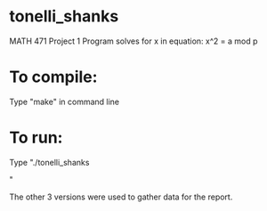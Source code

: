 # tonelli_shanks
MATH 471 Project 1
Program solves for x in equation: x^2 = a mod p

# To compile:
  Type "make" in command line
# To run:
  Type "./tonelli_shanks <a> <p>" 

The other 3 versions were used to gather data for the report.
